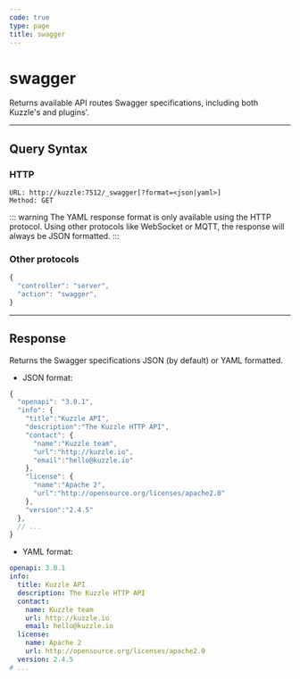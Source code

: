 ```yaml
---
code: true
type: page
title: swagger
---
```


# swagger


Returns available API routes Swagger specifications, including both Kuzzle's and plugins'.  

---

## Query Syntax

### HTTP

```http
URL: http://kuzzle:7512/_swagger[?format=<json|yaml>]
Method: GET
```

::: warning
The YAML response format is only available using the HTTP protocol. 
Using other protocols like WebSocket or MQTT, the response will always be JSON formatted.
:::

### Other protocols

```js
{
  "controller": "server",
  "action": "swagger",
}
```

---

## Response

Returns the Swagger specifications JSON (by default) or YAML formatted.

* JSON format:
```js
{
  "openapi": "3.0.1",
  "info": {
    "title":"Kuzzle API",
    "description":"The Kuzzle HTTP API",
    "contact": {
      "name":"Kuzzle team",
      "url":"http://kuzzle.io",
      "email":"hello@kuzzle.io"
    },
    "license": {
      "name":"Apache 2",
      "url":"http://opensource.org/licenses/apache2.0"
    },
    "version":"2.4.5"
  },
  // ...
}
```

* YAML format:
```yaml
openapi: 3.0.1
info:
  title: Kuzzle API
  description: The Kuzzle HTTP API
  contact:
    name: Kuzzle team
    url: http://kuzzle.io
    email: hello@kuzzle.io
  license:
    name: Apache 2
    url: http://opensource.org/licenses/apache2.0
  version: 2.4.5
# ...
```
